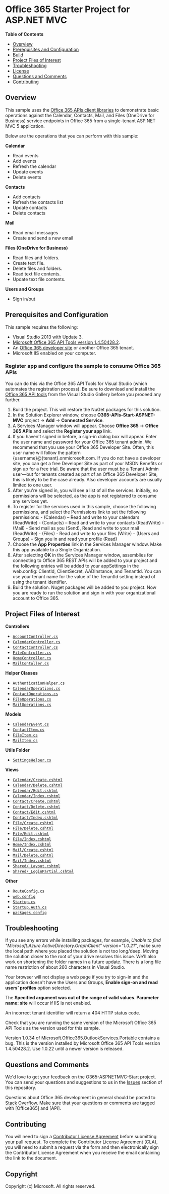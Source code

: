 ﻿# Office 365 Starter Project for ASP.NET MVC #

**Table of Contents**

- [Overview](#overview)
- [Prerequisites and Configuration](#prerequisites)
- [Build](#build)
- [Project Files of Interest](#project)
- [Troubleshooting](#troubleshooting)
- [License](https://github.com/OfficeDev/Office-365-APIs-Starter-Project-for-ASPNETMVC/blob/master/LICENSE.txt)
- [Questions and Comments](#questions-and-comments)
- [Contributing](#contributing)

## Overview ##

This sample uses the [Office 365 APIs client libraries](http://aka.ms/kbwa5c) to demonstrate basic operations against the Calendar, Contacts, Mail, and Files (OneDrive for Business) service endpoints in Office 365 from a single-tenant ASP.NET MVC 5 application.  

Below are the operations that you can perform with this sample:

**Calendar**
  - Read events
  - Add events
  - Refresh the calendar
  - Update events
  - Delete events

**Contacts**
  - Add contacts
  - Refresh the contacts list
  - Update contacts
  - Delete contacts
  
**Mail**
  - Read email messages
  - Create and send a new email

**Files (OneDrive for Business)**
  - Read files and folders.
  - Create text file.
  - Delete files and folders.
  - Read text file contents.
  - Update text file contents.
  
**Users and Groups**
  - Sign in/out

<a name="prerequisites"></a>
## Prerequisites and Configuration ##

This sample requires the following:

  - Visual Studio 2013 with Update 3.
  - [Microsoft Office 365 API Tools version 1.4.50428.2](http://aka.ms/k0534n). 
  - An [Office 365 developer site](http://aka.ms/ro9c62) or another Office 365 tenant.
  - Microsoft IIS enabled on your computer.

### Register app and configure the sample to consume Office 365 APIs ###

You can do this via the Office 365 API Tools for Visual Studio (which automates the registration process). Be sure to download and install the [Office 365 API tools](http://aka.ms/k0534n) from the Visual Studio Gallery before you proceed any further.

   1. Build the project. This will restore the NuGet packages for this solution. 
   2. In the Solution Explorer window, choose **O365-APIs-Start-ASPNET-MVC** project -> **Add** -> **Connected Service**.
   2. A Services Manager window will appear. Choose **Office 365** -> **Office 365 APIs** and select the **Register your app** link.
   3. If you haven't signed in before, a sign-in dialog box will appear.  Enter the user name and password for your Office 365 tenant admin. We recommend that you use your Office 365 Developer Site. Often, this user name will follow the pattern {username}@{tenant}.onmicrosoft.com. If you do not have a developer site, you can get a free Developer Site as part of your MSDN Benefits or sign up for a free trial. Be aware that the user must be a Tenant Admin user—but for tenants created as part of an Office 365 Developer Site, this is likely to be the case already. Also developer accounts are usually limited to one user.
   4. After you're signed in, you will see a list of all the services. Initially, no permissions will be selected, as the app is not registered to consume any services yet. 
   5. To register for the services used in this sample, choose the following permissions, and select the Permissions link to set the following permissions:
	- (Calendar) – Read and write to your calendars (ReadWrite)
	- (Contacts) – Read and write to your contacts (ReadWrite)
	- (Mail) - Send mail as you (Send), Read and write to your mail (ReadWrite)
	- (Files) - Read and write to your files (Write)
	- (Users and Groups) – Sign you in and read your profile (Read)
   6. Choose the **App Properties** link in the Services Manager window. Make this app available to a Single Organization. 
   7. After selecting **OK** in the Services Manager window, assemblies for connecting to Office 365 REST APIs will be added to your project and the following entries will be added to your appSettings in the web.config: ClientId, ClientSecret, AADInstance, and TenantId. You can use your tenant name for the value of the TenantId setting instead of using the tenant identifier.
   8. Build the solution. Nuget packages will be added to you project. Now you are ready to run the solution and sign in with your organizational account to Office 365.

<a name="project"></a>
## Project Files of Interest ##

**Controllers**
   - [```AccountController.cs```](O365-APIs-Start-ASPNET-MVC/Controllers/AccountController.cs)
   - [```CalendarController.cs```](O365-APIs-Start-ASPNET-MVC/Controllers/CalendarController.cs)
   - [```ContactController.cs```](O365-APIs-Start-ASPNET-MVC/Controllers/ContactController.cs)
   - [```FileController.cs```](O365-APIs-Start-ASPNET-MVC/Controllers/FileController.cs)
   - [```HomeController.cs```](O365-APIs-Start-ASPNET-MVC/Controllers/HomeController.cs)
   - [```MailContoller.cs```](O365-APIs-Start-ASPNET-MVC/Controllers/MailController.cs)

**Helper Classes**
   - [```AuthenticationHelper.cs```](O365-APIs-Start-ASPNET-MVC/Helpers/AuthenticationHelper.cs)
   - [```CalendarOperations.cs```](O365-APIs-Start-ASPNET-MVC/Helpers/CalendarOperations.cs)
   - [```ContactOperations.cs```](O365-APIs-Start-ASPNET-MVC/Helpers/ContactOperations.cs)
   - [```FileOperations.cs```](O365-APIs-Start-ASPNET-MVC/Helpers/FileOperations.cs)
   - [```MailOperations.cs```](O365-APIs-Start-ASPNET-MVC/Helpers/MailOperations.cs)
 
**Models**
   - [```CalendarEvent.cs```](O365-APIs-Start-ASPNET-MVC/Models/CalendarEvent.cs)
   - [```ContactItem.cs```](O365-APIs-Start-ASPNET-MVC/Models/ContactItem.cs)
   - [```FileItem.cs```](O365-APIs-Start-ASPNET-MVC/Models/FileItem.cs)
   - [```MailItem.cs```](O365-APIs-Start-ASPNET-MVC/Models/MailItem.cs)

**Utils Folder** 
   - [```SettingsHelper.cs```](O365-APIs-Start-ASPNET-MVC/Utils/SettingsHelper.cs)

**Views**
   - [```Calendar/Create.cshtml```](O365-APIs-Start-ASPNET-MVC/Views/Calendar/Create.cshtml)
   - [```Calendar/Delete.cshtml```](O365-APIs-Start-ASPNET-MVC/Views/Calendar/Delete.cshtml)
   - [```Calendar/Edit.cshtml```](O365-APIs-Start-ASPNET-MVC/Views/Calendar/Edit.cshtml)
   - [```Calendar/Index.cshtml```](O365-APIs-Start-ASPNET-MVC/Views/Calendar/Index.cshtml)
   - [```Contact/Create.cshtml```](O365-APIs-Start-ASPNET-MVC/Views/Contact/Create.cshtml)
   - [```Contact/Delete.cshtml```](O365-APIs-Start-ASPNET-MVC/Views/Contact/Delete.cshtml)
   - [```Contact/Edit.cshtml```](O365-APIs-Start-ASPNET-MVC/Views/Contact/Edit.cshtml)
   - [```Contact/Index.cshtml```](O365-APIs-Start-ASPNET-MVC/Views/Contact/Index.cshtml)
   - [```File/Create.cshtml```](O365-APIs-Start-ASPNET-MVC/Views/File/Create.cshtml)
   - [```File/Delete.cshtml```](O365-APIs-Start-ASPNET-MVC/Views/File/Delete.cshtml)
   - [```File/Edit.cshtml```](O365-APIs-Start-ASPNET-MVC/Views/File/Edit.cshtml)
   - [```File/Index.cshtml```](O365-APIs-Start-ASPNET-MVC/Views/File/Index.cshtml)
   - [```Home/Index.cshtml```](O365-APIs-Start-ASPNET-MVC/Views/Home/Index.cshtml)
   - [```Mail/Create.cshtml```](O365-APIs-Start-ASPNET-MVC/Views/Mail/Create.cshtml)
   - [```Mail/Delete.cshtml```](O365-APIs-Start-ASPNET-MVC/Views/Mail/Delete.cshtml)
   - [```Mail/Index.cshtml```](O365-APIs-Start-ASPNET-MVC/Views/Mail/Index.cshtml)
   - [```Shared/_Layout.cshtml```](O365-APIs-Start-ASPNET-MVC/Views/Shared/_Layout.cshtml)
   - [```Shared/_LoginPartial.cshtml```](O365-APIs-Start-ASPNET-MVC/Views/Shared/_LoginPartial.cshtml)

**Other**
   - [```RouteConfig.cs```](O365-APIs-Start-ASPNET-MVC/App_Start/RouteConfig.cs)
   - [```web.config```](O365-APIs-Start-ASPNET-MVC/Web.config)
   - [```Startup.cs```](O365-APIs-Start-ASPNET-MVC/Startup.cs)
   - [```Startup.Auth.cs```](O365-APIs-Start-ASPNET-MVC/App_Start/Startup.Auth.cs)
   - [```packages.config```](O365-APIs-Start-ASPNET-MVC/packages.config)

## Troubleshooting ##

If you see any errors while installing packages, for example, *Unable to find "Microsoft.Azure.ActiveDirectory.GraphClient" version="1.0.21"*, make sure the local path where you placed the solution is not too long/deep. Moving the solution closer to the root of your drive resolves this issue. We'll also work on shortening the folder names in a future update. There is a long file name restriction of about 260 characters in Visual Studio. 

Your browser will not display a web page if you try to sign-in and the application doesn't have the Users and Groups,  **Enable sign-on and read users’ profiles** option selected. 

The **Specified argument was out of the range of valid values. Parameter name: site** will occur if IIS is not enabled. 

An incorrect tenant identifier will return a 404 HTTP status code. 

Check that you are running the same version of the Microsoft Office 365 API Tools as the version used for this sample. 

Version 1.0.34 of Microsoft.Office365.OutlookServices.Portable contains a bug. This is the version installed by Microsoft Office 365 API Tools version 1.4.50428.2. Use 1.0.22 until a newer version is released.  


## Questions and Comments

We'd love to get your feedback on the O365-ASPNETMVC-Start project. You can send your questions and suggestions to us in the [Issues](https://github.com/OfficeDev/O365-ASPNETMVC-Start/issues) section of this repository.

Questions about Office 365 development in general should be posted to [Stack Overflow](http://stackoverflow.com/questions/tagged/Office365+API). Make sure that your questions or comments are tagged with [Office365] and [API].

## Contributing
You will need to sign a [Contributor License Agreement](https://cla.microsoft.com) before submitting your pull request. To complete the Contributor License Agreement (CLA), you will need to submit a request via the form and then electronically sign the Contributor License Agreement when you receive the email containing the link to the document. 



## Copyright ##

Copyright (c) Microsoft. All rights reserved.


